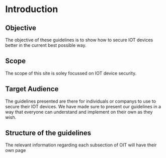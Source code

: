 # Introduction

## Objective
The objective of these guidelines is to show how to secure IOT devices better in the current best possible way.

## Scope
The scope of this site is soley focussed on IOT device security.

## Target Audience
The guidelines presented are there for individuals or companys to use to secure their IOT devices.
We have made sure to present our guidelines in a way that everyone can understand and implement on their own as they wish.

## Structure of the guidelines
The relevant information regarding each subsection of OIT will have their own page